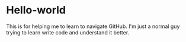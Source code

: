 # Hello-world
This is for helping me to learn to navigate GitHub.
I'm just a normal guy trying to learn write code and understand it better.
